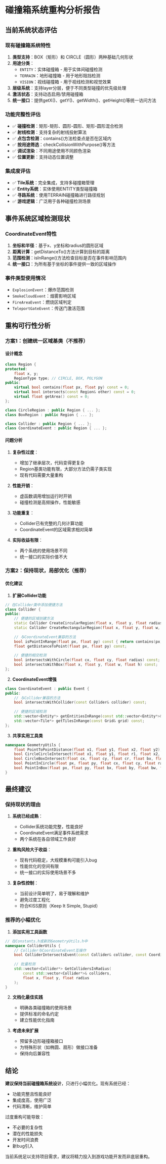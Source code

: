 # 碰撞箱系统重构分析报告

## 当前系统状态评估

### 现有碰撞箱系统特性
1. **类型支持**：BOX（矩形）和 CIRCLE（圆形）两种基础几何形状
2. **用途分类**：
   - `ENTITY`：实体碰撞箱 - 用于实体间碰撞检测
   - `TERRAIN`：地形碰撞箱 - 用于地形阻挡检测  
   - `VISION`：视线碰撞箱 - 用于视线检测和视觉效果
3. **层级系统**：支持layer分层，便于不同类型碰撞的优先级处理
4. **激活状态**：支持动态启用/禁用碰撞箱
5. **统一接口**：提供getX()、getY()、getWidth()、getHeight()等统一访问方法

### 功能完整性评估
- ✅ **碰撞检测**：矩形-矩形、圆形-圆形、矩形-圆形混合检测
- ✅ **射线检测**：支持复杂的射线投射算法
- ✅ **点包含检测**：contains()方法检查点是否在区域内
- ✅ **按用途筛选**：checkCollisionWithPurpose()等方法
- ✅ **调试渲染**：不同用途使用不同颜色渲染
- ✅ **位置更新**：支持动态位置调整

### 集成度评估
- ✅ **Tile系统**：完全集成，支持多碰撞箱管理
- ✅ **Entity系统**：实体使用ENTITY类型碰撞箱
- ✅ **寻路系统**：使用TERRAIN碰撞箱进行路径规划
- ✅ **游戏逻辑**：广泛用于各种碰撞检测场景

## 事件系统区域检测现状

### CoordinateEvent特性
1. **坐标和半径**：基于x、y坐标和radius的圆形区域
2. **距离计算**：getDistanceTo()方法计算到目标的距离
3. **范围检测**：isInRange()方法检查目标是否在事件影响范围内
4. **统一接口**：为所有基于坐标的事件提供一致的区域操作

### 事件类型使用情况
- `ExplosionEvent`：爆炸范围检测
- `SmokeCloudEvent`：烟雾影响区域
- `FireAreaEvent`：燃烧区域判定
- `TeleportGateEvent`：传送门激活范围

## 重构可行性分析

### 方案1：创建统一区域基类（不推荐）

#### 设计概念
```cpp
class Region {
protected:
    float x, y;
    RegionType type; // CIRCLE, BOX, POLYGON
public:
    virtual bool contains(float px, float py) const = 0;
    virtual bool intersects(const Region& other) const = 0;
    virtual float getArea() const = 0;
};

class CircleRegion : public Region { ... };
class BoxRegion : public Region { ... };

class Collider : public Region { ... };
class CoordinateEvent : public Region { ... };
```

#### 问题分析
1. **复杂性过度**：
   - 增加了继承层次，代码变得更复杂
   - Region基类功能有限，大部分方法仍需子类实现
   - 现有代码需要大量重构

2. **性能开销**：
   - 虚函数调用增加运行时开销
   - 碰撞检测是高频操作，性能敏感

3. **功能重复**：
   - Collider已有完整的几何计算功能
   - CoordinateEvent的区域需求相对简单

4. **实际收益有限**：
   - 两个系统的使用场景不同
   - 统一接口的实际价值不大

### 方案2：保持现状，局部优化（推荐）

#### 优化建议

1. **扩展Collider功能**
```cpp
// 在Collider类中添加便捷方法
class Collider {
public:
    // 便捷的区域创建方法
    static Collider CreateCircularRegion(float x, float y, float radius, const std::string& tag = "region");
    static Collider CreateRectangularRegion(float x, float y, float w, float h, const std::string& tag = "region");
    
    // 与CoordinateEvent兼容的方法
    bool isPointInRange(float px, float py) const { return contains(px, py); }
    float getDistanceToPoint(float px, float py) const;
    
    // 便捷的相交检测
    bool intersectsWithCircle(float cx, float cy, float radius) const;
    bool intersectsWithBox(float x, float y, float w, float h) const;
};
```

2. **CoordinateEvent增强**
```cpp
class CoordinateEvent : public Event {
public:
    // 与Collider兼容的方法
    bool intersectsWithCollider(const Collider& collider) const;
    
    // 便捷的区域检测
    std::vector<Entity*> getEntitiesInRange(const std::vector<Entity*>& entities) const;
    std::vector<Tile*> getTilesInRange(const Grid& grid) const;
};
```

3. **共享实用工具类**
```cpp
namespace GeometryUtils {
    float PointToPointDistance(float x1, float y1, float x2, float y2);
    bool CircleCircleIntersect(float x1, float y1, float r1, float x2, float y2, float r2);
    bool CircleBoxIntersect(float cx, float cy, float cr, float bx, float by, float bw, float bh);
    bool PointInCircle(float px, float py, float cx, float cy, float radius);
    bool PointInBox(float px, float py, float bx, float by, float bw, float bh);
}
```

## 最终建议

### 保持现状的理由

1. **系统已经成熟**：
   - Collider系统功能完整，性能良好
   - CoordinateEvent满足事件系统需求
   - 两个系统在各自领域工作良好

2. **重构风险大于收益**：
   - 现有代码稳定，大规模重构可能引入bug
   - 性能优化的空间有限
   - 统一接口的实际使用场景不多

3. **复杂性控制**：
   - 当前设计简单明了，易于理解和维护
   - 避免过度工程化
   - 符合KISS原则（Keep It Simple, Stupid）

### 推荐的小幅优化

1. **添加实用工具函数**
```cpp
// 在Constants.h或新的GeometryUtils.h中
namespace ColliderUtils {
    // Collider与CoordinateEvent互操作
    bool ColliderIntersectsEvent(const Collider& collider, const CoordinateEvent& event);
    
    // 批量检测
    std::vector<Collider*> GetCollidersInRadius(
        const std::vector<Collider*>& colliders, 
        float x, float y, float radius
    );
}
```

2. **文档化最佳实践**
   - 明确各类碰撞箱的使用场景
   - 提供标准的命名约定
   - 建立性能优化指南

3. **考虑未来扩展**
   - 预留多边形碰撞箱接口
   - 为特殊形状（如椭圆、扇形）做接口准备
   - 保持向后兼容性

## 结论

**建议保持当前碰撞箱系统设计**，只进行小幅优化。现有系统已经：
- 功能完整且性能良好
- 集成度高，使用广泛
- 代码清晰，维护简单

过度重构可能导致：
- 不必要的复杂性
- 潜在的性能损失  
- 开发时间浪费
- 新bug引入

当前系统足以支持项目需求，建议将精力投入到游戏功能开发而非底层重构。 